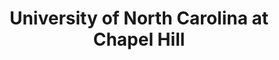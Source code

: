 ---
layout: repo
title: "University of North Carolina at Chapel Hill"
id: 4598
permalink: repos/4598/
---